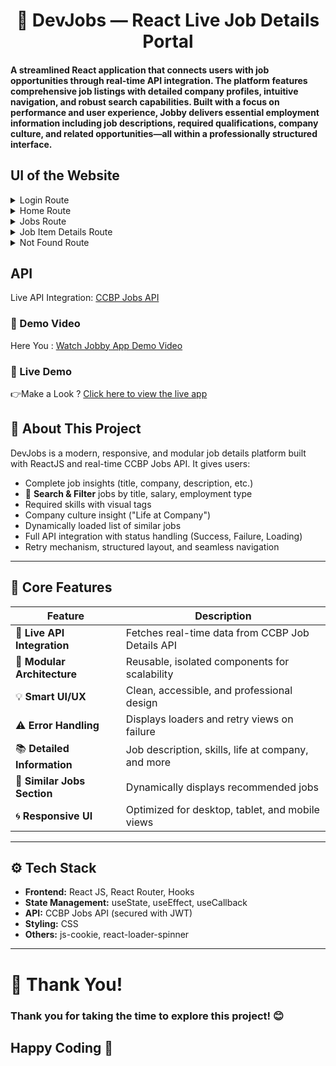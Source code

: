 <h1 align="center">💼 DevJobs — React Live Job Details Portal</h1>

<h4>
A streamlined React application that connects users with job opportunities through real-time API integration. The platform features comprehensive job listings with detailed company profiles, intuitive navigation, and robust search capabilities. Built with a focus on performance and user experience, Jobby delivers essential employment information including job descriptions, required qualifications, company culture, and related opportunities—all within a professionally structured interface.
</h4>

## UI of the Website  

<details>
<summary>Login Route</summary>

- [Extra Small (Size < 576px) and Small (Size >= 576px) - Login](https://assets.ccbp.in/frontend/content/react-js/jobby-app-login-sm-outputs.png)
- [Medium (Size >= 768px), Large (Size >= 992px) and Extra Large (Size >= 1200px) - Login](https://assets.ccbp.in/frontend/content/react-js/jobby-app-login-lg-output.png)
- [Medium (Size >= 768px), Large (Size >= 992px) and Extra Large (Size >= 1200px) - Login Failure](https://assets.ccbp.in/frontend/content/react-js/jobby-app-login-failure-lg-output.png)
</details>

<details>
<summary>Home Route</summary>

- [Extra Small (Size < 576px) and Small (Size >= 576px) - Home](https://assets.ccbp.in/frontend/content/react-js/jobby-app-home-sm-output.png)
- [Medium (Size >= 768px), Large (Size >= 992px) and Extra Large (Size >= 1200px) - Home](https://assets.ccbp.in/frontend/content/react-js/jobby-app-home-lg-output.png)
</details>

<details>
<summary>Jobs Route</summary>

- [Extra Small (Size < 576px) and Small (Size >= 576px) - Jobs](https://assets.ccbp.in/frontend/content/react-js/jobby-app-jobs-sm-outputs.png)
- [Medium (Size >= 768px), Large (Size >= 992px) and Extra Large (Size >= 1200px) - Jobs Success](https://assets.ccbp.in/frontend/content/react-js/jobby-app-jobs-success-lg-output-v0.png)
- [Medium (Size >= 768px), Large (Size >= 992px) and Extra Large (Size >= 1200px) - No Jobs](https://assets.ccbp.in/frontend/content/react-js/jobby-app-no-jobs-lg-output-v0.png)
- [Medium (Size >= 768px), Large (Size >= 992px) and Extra Large (Size >= 1200px) - Profile Failure](https://assets.ccbp.in/frontend/content/react-js/jooby-app-profile-failure-lg-output-v0.png)
- [Medium (Size >= 768px), Large (Size >= 992px) and Extra Large (Size >= 1200px) - Jobs Failure](https://assets.ccbp.in/frontend/content/react-js/jobby-app-jobs-failure-lg-output-v0.png)
</details>

<details>
<summary>Job Item Details Route</summary>

- [Extra Small (Size < 576px) and Small (Size >= 576px) - Job Details Success](https://assets.ccbp.in/frontend/content/react-js/jobby-app-job-details-success-sm-output-v0.png)
- [Extra Small (Size < 576px) and Small (Size >= 576px) - Job Details Failure](https://assets.ccbp.in/frontend/content/react-js/jobby-app-job-details-failure-sm-output.png)
- [Medium (Size >= 768px), Large (Size >= 992px) and Extra Large (Size >= 1200px) - Job Details Success](https://assets.ccbp.in/frontend/content/react-js/jobby-app-job-details-success-lg-output-v0.png)
- [Medium (Size >= 768px), Large (Size >= 992px) and Extra Large (Size >= 1200px) - Job Details Failure](https://assets.ccbp.in/frontend/content/react-js/jobby-app-job-details-failure-lg-output.png)
</details>

<details>
<summary>Not Found Route</summary>

- [Extra Small (Size < 576px) and Small (Size >= 576px) - Not Found](https://assets.ccbp.in/frontend/content/react-js/jobby-app-not-found-sm-output-v0.png)
- [Medium (Size >= 768px), Large (Size >= 992px) and Extra Large (Size >= 1200px) - Not Found](https://assets.ccbp.in/frontend/content/react-js/jobby-app-not-found-lg-output-v0.png)
</details>



## API
Live API Integration: [CCBP Jobs API](https://apis.ccbp.in/jobs)


### 🎥 Demo Video
Here You :   [Watch Jobby App Demo Video](https://assets.ccbp.in/frontend/content/react-js/jobby-app-success-output-v0.mp4)


### 🔗 Live Demo

👉Make a Look ? [Click here to view the live app](https://manojdevjobs.ccbp.tech)

## 🧠 About This Project

DevJobs is a modern, responsive, and modular job details platform built with ReactJS and real-time CCBP Jobs API. It gives users:
- Complete job insights (title, company, description, etc.)
- 🔎 **Search & Filter** jobs by title, salary, employment type
- Required skills with visual tags
- Company culture insight ("Life at Company")
- Dynamically loaded list of similar jobs
- Full API integration with status handling (Success, Failure, Loading)
- Retry mechanism, structured layout, and seamless navigation

---

## 📌 Core Features

| Feature                        | Description |
|-------------------------------|-------------|
| 🔗 **Live API Integration**   | Fetches real-time data from CCBP Job Details API |
| 🧱 **Modular Architecture**   | Reusable, isolated components for scalability |
| 💡 **Smart UI/UX**            | Clean, accessible, and professional design |
| ⚠️ **Error Handling**         | Displays loaders and retry views on failure |
| 📚 **Detailed Information**   | Job description, skills, life at company, and more |
| 🎯 **Similar Jobs Section**   | Dynamically displays recommended jobs |
| 🌀 **Responsive UI**          | Optimized for desktop, tablet, and mobile views |

---

## ⚙️ Tech Stack

- **Frontend:** React JS, React Router, Hooks
- **State Management:** useState, useEffect, useCallback
- **API:** CCBP Jobs API (secured with JWT)
- **Styling:** CSS
- **Others:** js-cookie, react-loader-spinner

---

# 🙏 Thank You!
### Thank you for taking the time to explore this project! 😊

## Happy Coding 💙



